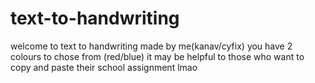 # text-to-handwriting
welcome to text to handwriting made by me(kanav/cyfix) you have 2 colours to chose from (red/blue) it may be helpful to those who want to copy and paste their school assignment lmao
